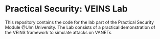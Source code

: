 # Practical Security: VEINS Lab

This repository contains the code for the lab part of the Practical Security Module @Ulm University. 
The Lab consists of a practical demonstration of the VEINS framework to simulate attacks on VANETs.
